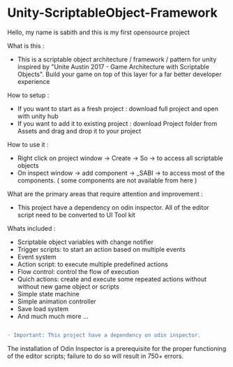 # Unity-ScriptableObject-Framework

Hello, my name is sabith and this is my first opensource project

What is this : 
<ul> <li>This is a scriptable object architecture / framework / pattern for unity inspired by "Unite Austin 2017 - Game Architecture with Scriptable Objects". Build your game on top of this layer for a far better developer experience</li></ul>

How to setup :
<ul>
  <li>If you want to start as a fresh project : download full project and open with unity hub</li>
  <li>If you want to add it to existing project : download Project folder from Assets and drag and drop it to your project </li>
</ul>

How to use it :
<ul>
  <li>Right click on project window -> Create -> So -> to access all scriptable objects</li>
  <li>On inspect window -> add component -> _SABI -> to access most of the components. ( some components are not available from here )</li>
</ul>

What are the primary areas that require attention and improvement :
<ul> <li>This project have a dependency on odin inspector. All of the editor script need to be converted to UI Tool kit </li></ul>

Whats included : 
<ul>
  <li> Scriptable object variables with change notifier </li>
  <li> Trigger scripts: to start an action based on multiple events </li>
  <li> Event system </li>
  <li> Action script: to execute multiple predefined actions </li>
  <li> Flow control: control the flow of execution </li>
  <li> Quich actions: create and execute some repeated actions without without new game object or scripts </li>
  <li> Simple state machine </li>
  <li> Simple animation controller </li>
  <li> Save load system </li>
  <li> And much much more ... </li>
</ul>

```diff

- Important: This project have a dependency on odin inspector.

```
 The installation of Odin Inspector is a prerequisite for the proper functioning of the editor scripts; failure to do so will result in 750+ errors.
